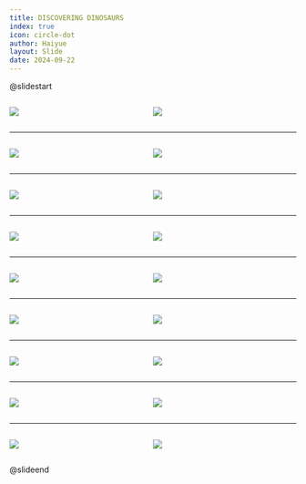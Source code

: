 ```yaml
---
title: DISCOVERING DINOSAURS
index: true
icon: circle-dot
author: Haiyue
layout: Slide
date: 2024-09-22
---
```

 
@slidestart

<div style="display:flex">
<div style="flex:1">

![](https://raw.githubusercontent.com/yclord/reading/refs/heads/master/english/Level-O/DISCOVERING%20DINOSAURS/001.webp)
</div>
<div style="flex:1">

![](https://raw.githubusercontent.com/yclord/reading/refs/heads/master/english/Level-O/DISCOVERING%20DINOSAURS/002.webp)
</div>
</div>

---

<div style="display:flex">
<div style="flex:1">

![](https://raw.githubusercontent.com/yclord/reading/refs/heads/master/english/Level-O/DISCOVERING%20DINOSAURS/003.webp)
</div>
<div style="flex:1">

![](https://raw.githubusercontent.com/yclord/reading/refs/heads/master/english/Level-O/DISCOVERING%20DINOSAURS/004.webp)
</div>
</div>

---

<div style="display:flex">
<div style="flex:1">

![](https://raw.githubusercontent.com/yclord/reading/refs/heads/master/english/Level-O/DISCOVERING%20DINOSAURS/005.webp)
</div>
<div style="flex:1">

![](https://raw.githubusercontent.com/yclord/reading/refs/heads/master/english/Level-O/DISCOVERING%20DINOSAURS/006.webp)
</div>
</div>

---

<div style="display:flex">
<div style="flex:1">

![](https://raw.githubusercontent.com/yclord/reading/refs/heads/master/english/Level-O/DISCOVERING%20DINOSAURS/007.webp)
</div>
<div style="flex:1">

![](https://raw.githubusercontent.com/yclord/reading/refs/heads/master/english/Level-O/DISCOVERING%20DINOSAURS/008.webp)
</div>
</div>

---

<div style="display:flex">
<div style="flex:1">

![](https://raw.githubusercontent.com/yclord/reading/refs/heads/master/english/Level-O/DISCOVERING%20DINOSAURS/009.webp)
</div>
<div style="flex:1">

![](https://raw.githubusercontent.com/yclord/reading/refs/heads/master/english/Level-O/DISCOVERING%20DINOSAURS/010.webp)
</div>
</div>

---

<div style="display:flex">
<div style="flex:1">

![](https://raw.githubusercontent.com/yclord/reading/refs/heads/master/english/Level-O/DISCOVERING%20DINOSAURS/011.webp)
</div>
<div style="flex:1">

![](https://raw.githubusercontent.com/yclord/reading/refs/heads/master/english/Level-O/DISCOVERING%20DINOSAURS/012.webp)
</div>
</div>

---

<div style="display:flex">
<div style="flex:1">

![](https://raw.githubusercontent.com/yclord/reading/refs/heads/master/english/Level-O/DISCOVERING%20DINOSAURS/013.webp)
</div>
<div style="flex:1">

![](https://raw.githubusercontent.com/yclord/reading/refs/heads/master/english/Level-O/DISCOVERING%20DINOSAURS/014.webp)
</div>
</div>

---

<div style="display:flex">
<div style="flex:1">

![](https://raw.githubusercontent.com/yclord/reading/refs/heads/master/english/Level-O/DISCOVERING%20DINOSAURS/015.webp)
</div>
<div style="flex:1">

![](https://raw.githubusercontent.com/yclord/reading/refs/heads/master/english/Level-O/DISCOVERING%20DINOSAURS/016.webp)
</div>
</div>

---

<div style="display:flex">
<div style="flex:1">

![](https://raw.githubusercontent.com/yclord/reading/refs/heads/master/english/Level-O/DISCOVERING%20DINOSAURS/017.webp)
</div>
<div style="flex:1">

![](https://raw.githubusercontent.com/yclord/reading/refs/heads/master/english/Level-O/DISCOVERING%20DINOSAURS/018.webp)
</div>
</div>

@slideend